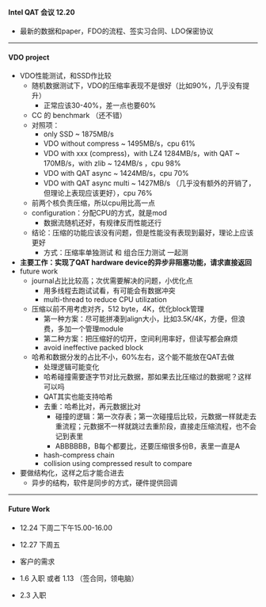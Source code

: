 #### Intel QAT 会议 12.20

* 最新的数据和paper，FDO的流程、签实习合同、LDO保密协议

---

#### VDO project

* VDO性能测试，和SSD作比较
  * 随机数据测试下，VDO的压缩率表现不是很好（比如90%，几乎没有提升）
    * 正常应该30-40%，差一点也要60%
  * CC 的 benchmark （还不错）
  * 对照项：
    * only SSD ~ 1875MB/s
    * VDO without compress ~ 1495MB/s，cpu 61%
    * VDO with xxx (compress)，with LZ4 1284MB/s，with QAT ~ 170MB/s，with zlib ~ 124MB/s ，cpu 98%
    * VDO with QAT async ~ 1424MB/s，cpu 70%
    * VDO with QAT async multi ~ 1427MB/s （几乎没有额外的开销了，但理论上表现应该更好），cpu 76%
  * 前两个核负责压缩，所以cpu用比高一点
  * configuration：分配CPU的方式，就是mod
    * 数据流随机还好，有规律反而性能还行
  * 结论：压缩的功能应该没有问题，但是性能没有表现到最好，理论上应该更好
    * 方式：压缩率单独测试 和 组合压力测试 一起测
* **主要工作：实现了QAT hardware device的异步非阻塞功能，请求直接返回**
* future work
  * journal占比比较高；次优需要解决的问题，小优化点
    * 用多线程去跑试试看，有可能会有数据冲突
    * multi-thread to reduce CPU utilization
  * 压缩以前不用考虑对齐，512 byte，4K，优化block管理
    * 第一种方案：尽可能拼凑到align大小，比如3.5K/4K，方便，但浪费，多加一个管理module
    * 第二种方案：把压缩好的切开，空间利用率好，但读写都会麻烦
    * avoid ineffective packed block
  * 哈希和数据分发的占比不小，60%左右，这个能不能放在QAT去做
    * 处理逻辑可能变化
    * 哈希碰撞需要逐字节对比元数据，那如果去比压缩过的数据呢？这样可以吗
    * QAT其实也能支持哈希
    * 去重：哈希比对，再元数据比对
      * 碰撞的逻辑：第一次存表；第一次碰撞后比较，元数据一样就走去重流程；元数据不一样就跳过去重阶段，直接走压缩流程，也不会记到表里
      * ABBBBBB，B每个都要比，还要压缩很多份B，表里一直是A
    * hash-compress chain
    * collision using compressed result to compare
* 要做结构化，这样之后才能合进去
  * 异步的结构，软件是同步的方式，硬件提供回调

---

#### Future Work

* 12.24 下周二下午15.00-16.00
* 12.27 下周五

* 客户的需求
* 1.6 入职 或者 1.13 （签合同，领电脑）
* 2.3 入职